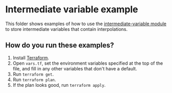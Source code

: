 # Intermediate variable example

This folder shows examples of how to use the [intermediate-variable module](https://github.com/terraform-modules-krish/terraform-aws-utilities/blob/v0.0.6/modules/intermediate-variable)
to store intermediate variables that contain interpolations.




## How do you run these examples?

1. Install [Terraform](https://www.terraform.io/).
1. Open `vars.tf`, set the environment variables specified at the top of the file, and fill in any other variables that
   don't have a default.
1. Run `terraform get`.
1. Run `terraform plan`.
1. If the plan looks good, run `terraform apply`.



